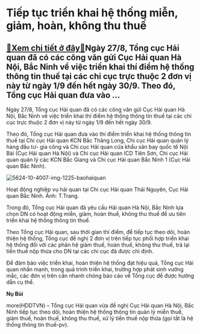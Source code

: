 Tiếp tục triển khai hệ thống miễn, giảm, hoàn, không thu thuế
=============================================================

[:gift:Xem chi tiết ở đây:gift:](https://hddtvn.com/tiep-tuc-trien-khai-he-thong-mien-giam-hoan-khong-thu-thue/)Ngày 27/8, Tổng cục Hải quan đã có các công văn gửi Cục Hải quan Hà Nội, Bắc Ninh về việc triển khai thí điểm hệ thống thông tin thuế tại các chi cục trực thuộc 2 đơn vị này từ ngày 1/9 đến hết ngày 30/9. Theo đó, Tổng cục Hải quan đưa vào …
-------------------------------------------------------------------------------------------------------------------------------------------------------------------------------------------------------------------------------------------------


Ngày 27/8, Tổng cục Hải quan đã có các công văn gửi Cục Hải quan Hà Nội, Bắc Ninh về việc triển khai thí điểm hệ thống thông tin thuế tại các chi cục trực thuộc 2 đơn vị này từ ngày 1/9 đến hết ngày 30/9.


Theo đó, Tổng cục Hải quan đưa vào thí điểm triển khai hệ thống thông tin thuế tại Chi cục Hải quan KCN Bắc Thăng Long, Chi cục Hải quan quản lý hàng đầu tư- gia công và Chi cục Hải quan cửa khẩu sân bay quốc tế Nội Bài (Cục Hải quan Hà Nội) và Chi cục Hải quan ICD Tiên Sơn, Chi cục Hải quan quản lý các KCN Bắc Giang và Chi cục Hải quan Bắc Ninh 1 (Cục Hải quan Bắc Ninh).





![5624-10-4007-img-1225-baohaiquan](https://haiquanonline.com.vn/stores/news_dataimages/hungdn/102019/01/09/in_article/5624_10-4007_IMG_1225_Baohaiquan.jpg?rt=20201010073524 "Hoạt động nghiệp vụ hải quan tại Chi cục Hải quan Thái Nguyên, Cục Hải quan Bắc Ninh. 	Ảnh: T.Trang.")


Hoạt động nghiệp vụ hải quan tại Chi cục Hải quan Thái Nguyên, Cục Hải quan Bắc Ninh. Ảnh: T.Trang.



Trong đó, Tổng cục Hải quan đã yêu cầu Hải quan Hà Nội, Bắc Ninh lựa chọn DN có hoạt động miễn, giảm, hoàn thuế, không thu thuế để ưu tiên triển khai hệ thống thông tin thuế.


Theo Tổng cục Hải quan, sau thời gian thí điểm, để tiếp tục theo dõi, hoàn thiện hệ thống, Tổng cục đề nghị 2 đơn vị trên tiếp tục phối hợp triển khai hệ thống đối với các phân hệ giảm thuế, hoàn thuế, không thu thuế, trả lại tiền thuế nộp thừa cho DN tại các chi cục đã được chỉ định.


Để đảm bảo việc triển khai, hoàn thiện hệ thống đạt hiệu quả, Tổng cục Hải quan nhấn mạnh, trong quá trình triển khai, trường hợp phát sinh vướng mắc, các đơn vị trên cần nhanh chóng báo cáo về Tổng cục để được hướng dẫn cụ thể.




**Nụ Bùi**



more(HDDTVN) – Tổng cục Hải quan vừa đề nghị Cục Hải quan Hà Nội, Bắc Ninh tiếp tục theo dõi, hoàn thiện hệ thống thông tin quản lý miễn thuế, giảm thuế, hoàn thuế, không thu thuế, xử lý tiền thuế nộp thừa (gọi tắt là hệ thống thông tin thuế-pv).

